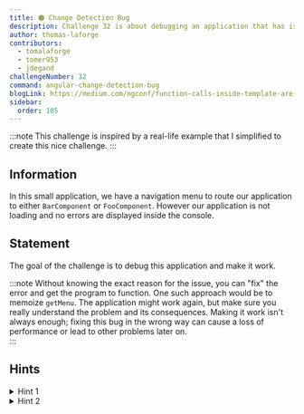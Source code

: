 ```yaml
---
title: 🟠 Change Detection Bug
description: Challenge 32 is about debugging an application that has issue when change detection is triggered
author: thomas-laforge
contributors:
  - tomalaforge
  - tomer953
  - jdegand
challengeNumber: 32
command: angular-change-detection-bug
blogLink: https://medium.com/ngconf/function-calls-inside-template-are-dangerous-15f9822a6629
sidebar:
  order: 105
---
```


:::note
This challenge is inspired by a real-life example that I simplified to create this nice challenge.
:::

## Information

In this small application, we have a navigation menu to route our application to either `BarComponent` or `FooComponent`. However our application is not loading and no errors are displayed inside the console.

## Statement

The goal of the challenge is to debug this application and make it work.

:::note
Without knowing the exact reason for the issue, you can "fix" the error and get the program to function. One such approach would be to memoize `getMenu`. The application might work again, but make sure you really understand the problem and its consequences. Making it work isn't always enough; fixing this bug in the wrong way can cause a loss of performance or lead to other problems later on.  
:::

## Hints

<details>
  <summary>Hint 1</summary>
  
  If you comment out `routerLinkActive="isSelected"` inside `NavigationComponent`, the application loads correctly.
</details>

<details>
  <summary>Hint 2</summary>

If you open the [`RouterLinkActive` source code](https://github.com/angular/angular/blob/main/packages/router/src/directives/router_link_active.ts) and go to **line 196**, Angular is calling `this.cdr.markForCheck` inside a microTask, which triggers a new CD cycle. If you comment out this line, the application loads again, however, the bug should not be fixed by changing the Angular source code. 😅😯

</details>

